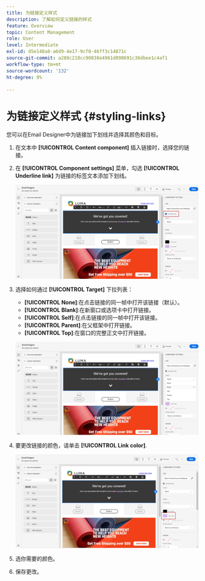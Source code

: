 ```yaml
---
title: 为链接定义样式
description: 了解如何定义链接的样式
feature: Overview
topic: Content Management
role: User
level: Intermediate
exl-id: d5e148a8-a6d9-4e17-9cf0-46ff3c14871c
source-git-commit: a288c218cc90838e4961d098691c36dbee1c4af1
workflow-type: tm+mt
source-wordcount: '132'
ht-degree: 9%

---
```


# 为链接定义样式 {#styling-links}

您可以在Email Designer中为链接加下划线并选择其颜色和目标。

1. 在文本中 **[!UICONTROL Content component]** 插入链接时，选择您的链接。

1. 在 **[!UICONTROL Component settings]** 菜单，勾选 **[!UICONTROL Underline link]** 为链接的标签文本添加下划线。

   ![](assets/link_1.png)

1. 选择如何通过 **[!UICONTROL Target]** 下拉列表：

   * **[!UICONTROL None]**:在点击链接的同一帧中打开该链接（默认）。
   * **[!UICONTROL Blank]**:在新窗口或选项卡中打开链接。
   * **[!UICONTROL Self]**:在点击链接的同一帧中打开该链接。
   * **[!UICONTROL Parent]**:在父框架中打开链接。
   * **[!UICONTROL Top]**:在窗口的完整正文中打开链接。

   ![](assets/link_2.png)

1. 要更改链接的颜色，请单击 **[!UICONTROL Link color]**.

   ![](assets/link_3.png)

1. 选你需要的颜色。

1. 保存更改。
